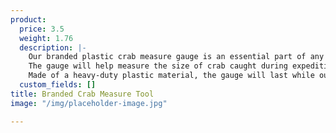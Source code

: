 ```yaml
---
product:
  price: 3.5
  weight: 1.76
  description: |-
    Our branded plastic crab measure gauge is an essential part of any fishing equipment to check the scale of your catch before taking it with you.
    The gauge will help measure the size of crab caught during expeditions in a matter of seconds. It handles measurement of a crab measurement of 2 ¾”.
    Made of a heavy-duty plastic material, the gauge will last while out on the boat and in extreme conditions. A lanyard hole is on the end to conveniently link it to yourself or other gear for an easy reach. NOTE - I JUST PASTED THIS FROM ANOTHER - WE WILL NEED THE ACTUAL INFORMATION
  custom_fields: []
title: Branded Crab Measure Tool
image: "/img/placeholder-image.jpg"

---
```

